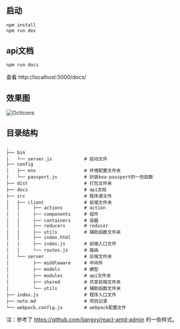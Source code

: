 ## 启动
```js
npm install
npm run dev
```

## api文档
```js
npm run docs
```
查看 http://localhost:5000/docs/

## 效果图
![Octicons](http://i2.bvimg.com/1949/925e52d148334538.gif)

## 目录结构
```
.
├── bin                      
│   └── server.js            # 启动文件
├── config                   
│   ├── env                  # 环境配置文件夹
│   └── passport.js          # 封装koa-passport的一些函数
├── dist                     # 打包文件夹
├── docs                     # api文档
├── src                      # 程序源文件         
│   ├── client               # 前端文件夹
│   │     ├── actions        # action
│   │     ├── components     # 组件
│   │     ├── containers     # 容器
│   │     ├── reducers       # reducer
│   │     ├── utils          # 辅助函数文件夹
│   │     ├── index.html         
│   │     ├── index.js       # 前端入口文件
│   │     └── routes.js      # 路由  
│   └── server               # 后端文件夹
│         ├── middleware     # 中间件
│         ├── models         # 模型
│         ├── modules        # api文件夹
│         ├── shared         # 共享前端文件夹
│         └── utils          # 辅助函数文件夹
├── index.js                 # 程序入口文件
├── note.md                  # 项目记录
└── webpack.config.js        # webpack配置文件

```

注：参考了 https://github.com/jiangxy/react-antd-admin 的一些样式。
